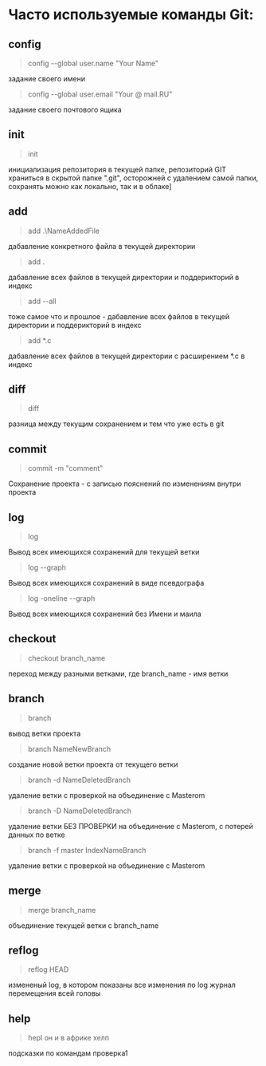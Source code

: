 # Часто используемые команды Git:

## config
> config --global user.name "Your Name"

задание своего имени

> config --global user.email "Your @ mail.RU"

задание своего почтового ящика

## init
> init 

инициализация репозитория в текущей папке, репозиторий GIT храниться в скрытой папке ".git", осторожней с удалением самой папки, сохранять можно как локально, так и в облаке]
 
## add
> add .\NameAddedFile 

дабавление конкретного файла в текущей директории

> add . 

дабавление всех файлов в текущей директории и поддерикторий в индекс

> add --all 

тоже самое что и прошлое - дабавление всех файлов в текущей директории и поддерикторий в индекс

> add *.c 

дабавление всех файлов в текущей директории с расширением *.c в индекс

## diff 
> diff 

разница между текущим сохранением и тем что уже есть в git

## commit
> commit -m "comment"

Сохранение проекта - с записью пояснений по изменениям внутри проекта

## log
> log

Вывод всех имеющихся сохранений для текущей ветки
> log --graph

Вывод всех имеющихся сохранений в виде псевдографа
> log -oneline --graph

Вывод всех имеющихся сохранений без Имени и маила

## checkout
> checkout branch_name

переход между разными ветками, где branch_name - имя ветки

## branch
> branch

вывод ветки проекта

> branch NameNewBranch

создание новой ветки проекта от текущего ветки

> branch -d NameDeletedBranch

удаление ветки с проверкой на объединение с Masterom

> branch -D NameDeletedBranch

удаление ветки БЕЗ ПРОВЕРКИ на объединение с Masterom, с потерей данных по ветке

> branch -f master IndexNameBranch

удаление ветки с проверкой на объединение с Masterom

## merge
> merge branch_name

объединение текущей ветки с branch_name

## reflog
> reflog HEAD

измененый log, в котором показаны все изменения по log
журнал перемещения всей головы

## help
> hepl он и в африке хелп

подсказки по командам
проверка1